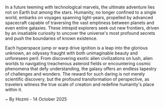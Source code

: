 
In a future teeming with technological marvels, the ultimate adventure lies not on Earth but among the stars. Humanity, no longer confined to a single world, embarks on voyages spanning light-years, propelled by advanced spacecraft capable of traversing the vast emptiness between planets and even entire galaxies. These intrepid explorers seek out new frontiers, driven by an insatiable curiosity to uncover the universe's most profound secrets and push the boundaries of known existence.

Each hyperspace jump or warp drive ignition is a leap into the glorious unknown, an odyssey fraught with both unimaginable beauty and unforeseen peril. From discovering exotic alien civilizations on lush, alien worlds to navigating treacherous asteroid fields or encountering cosmic phenomena that defy understanding, the galaxy offers an endless tapestry of challenges and wonders. The reward for such daring is not merely scientific discovery, but the profound transformation of perspective, as travelers witness the true scale of creation and redefine humanity's place within it.

~ By Hozmi - 14 October 2025
